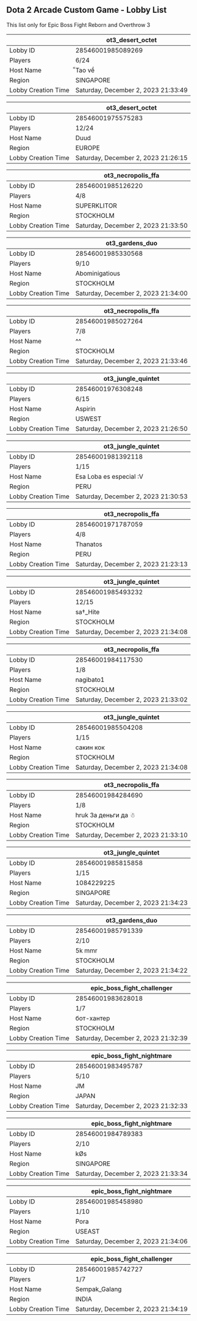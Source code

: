## Dota 2 Arcade Custom Game - Lobby List

This list only for Epic Boss Fight Reborn and Overthrow 3

|  | ot3_desert_octet |
| ------ | ------ |
| Lobby ID | 28546001985089269 |
| Players | 6/24 |
| Host Name | ็Tao về |
| Region | SINGAPORE |
| Lobby Creation Time | Saturday, December 2, 2023 21:33:49 |


|  | ot3_desert_octet |
| ------ | ------ |
| Lobby ID | 28546001975575283 |
| Players | 12/24 |
| Host Name | Duud |
| Region | EUROPE |
| Lobby Creation Time | Saturday, December 2, 2023 21:26:15 |


|  | ot3_necropolis_ffa |
| ------ | ------ |
| Lobby ID | 28546001985126220 |
| Players | 4/8 |
| Host Name | SUPERKLITOR |
| Region | STOCKHOLM |
| Lobby Creation Time | Saturday, December 2, 2023 21:33:50 |


|  | ot3_gardens_duo |
| ------ | ------ |
| Lobby ID | 28546001985330568 |
| Players | 9/10 |
| Host Name | Abominigatious |
| Region | STOCKHOLM |
| Lobby Creation Time | Saturday, December 2, 2023 21:34:00 |


|  | ot3_necropolis_ffa |
| ------ | ------ |
| Lobby ID | 28546001985027264 |
| Players | 7/8 |
| Host Name | ^^ |
| Region | STOCKHOLM |
| Lobby Creation Time | Saturday, December 2, 2023 21:33:46 |


|  | ot3_jungle_quintet |
| ------ | ------ |
| Lobby ID | 28546001976308248 |
| Players | 6/15 |
| Host Name | Aspirin |
| Region | USWEST |
| Lobby Creation Time | Saturday, December 2, 2023 21:26:50 |


|  | ot3_jungle_quintet |
| ------ | ------ |
| Lobby ID | 28546001981392118 |
| Players | 1/15 |
| Host Name | Esa Loba es especial :V |
| Region | PERU |
| Lobby Creation Time | Saturday, December 2, 2023 21:30:53 |


|  | ot3_necropolis_ffa |
| ------ | ------ |
| Lobby ID | 28546001971787059 |
| Players | 4/8 |
| Host Name | Thanatos |
| Region | PERU |
| Lobby Creation Time | Saturday, December 2, 2023 21:23:13 |


|  | ot3_jungle_quintet |
| ------ | ------ |
| Lobby ID | 28546001985493232 |
| Players | 12/15 |
| Host Name | sa†_Hite |
| Region | STOCKHOLM |
| Lobby Creation Time | Saturday, December 2, 2023 21:34:08 |


|  | ot3_necropolis_ffa |
| ------ | ------ |
| Lobby ID | 28546001984117530 |
| Players | 1/8 |
| Host Name | nagibato1 |
| Region | STOCKHOLM |
| Lobby Creation Time | Saturday, December 2, 2023 21:33:02 |


|  | ot3_jungle_quintet |
| ------ | ------ |
| Lobby ID | 28546001985504208 |
| Players | 1/15 |
| Host Name | сакин кок |
| Region | STOCKHOLM |
| Lobby Creation Time | Saturday, December 2, 2023 21:34:08 |


|  | ot3_necropolis_ffa |
| ------ | ------ |
| Lobby ID | 28546001984284690 |
| Players | 1/8 |
| Host Name | hruk За деньги да ☃ |
| Region | STOCKHOLM |
| Lobby Creation Time | Saturday, December 2, 2023 21:33:10 |


|  | ot3_jungle_quintet |
| ------ | ------ |
| Lobby ID | 28546001985815858 |
| Players | 1/15 |
| Host Name | 1084229225 |
| Region | SINGAPORE |
| Lobby Creation Time | Saturday, December 2, 2023 21:34:23 |


|  | ot3_gardens_duo |
| ------ | ------ |
| Lobby ID | 28546001985791339 |
| Players | 2/10 |
| Host Name | 5k mmr |
| Region | STOCKHOLM |
| Lobby Creation Time | Saturday, December 2, 2023 21:34:22 |


|  | epic_boss_fight_challenger |
| ------ | ------ |
| Lobby ID | 28546001983628018 |
| Players | 1/7 |
| Host Name | бот-хантер |
| Region | STOCKHOLM |
| Lobby Creation Time | Saturday, December 2, 2023 21:32:39 |


|  | epic_boss_fight_nightmare |
| ------ | ------ |
| Lobby ID | 28546001983495787 |
| Players | 5/10 |
| Host Name | JM |
| Region | JAPAN |
| Lobby Creation Time | Saturday, December 2, 2023 21:32:33 |


|  | epic_boss_fight_nightmare |
| ------ | ------ |
| Lobby ID | 28546001984789383 |
| Players | 2/10 |
| Host Name | kØs |
| Region | SINGAPORE |
| Lobby Creation Time | Saturday, December 2, 2023 21:33:34 |


|  | epic_boss_fight_nightmare |
| ------ | ------ |
| Lobby ID | 28546001985458980 |
| Players | 1/10 |
| Host Name | Pora |
| Region | USEAST |
| Lobby Creation Time | Saturday, December 2, 2023 21:34:06 |


|  | epic_boss_fight_challenger |
| ------ | ------ |
| Lobby ID | 28546001985742727 |
| Players | 1/7 |
| Host Name | Sempak_Galang |
| Region | INDIA |
| Lobby Creation Time | Saturday, December 2, 2023 21:34:19 |


